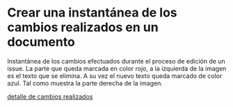 # Crear una instantánea de los cambios realizados en un documento

Instantánea de los cambios efectuados durante el proceso de edición de un issue. La parte que queda marcada en color rojo, a la izquierda de la imagen es el texto que se elimina. A su vez el nuevo texto queda marcado de color azul. Tal como muestra la parte derecha de la imagen.


[detalle de cambios realizados](https://raw.githubusercontent.com/moranjosep/spain-handbook/main/manuales/github/assets/instanta%CC%81nea-cambios-realizados-en-un-documento.webp "Instantánea de cambios realizados")
